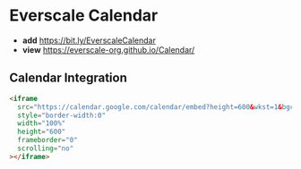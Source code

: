 # Everscale Calendar

- **add** https://bit.ly/EverscaleСalendar
- **view** https://everscale-org.github.io/Calendar/

## Calendar Integration

```html
<iframe
  src="https://calendar.google.com/calendar/embed?height=600&wkst=1&bgcolor=%23ffffff&ctz=Europe%2FAthens&src=YWUzOTFic2JiY2ZnMjBrMTJmM2xzNmU5dWNAZ3JvdXAuY2FsZW5kYXIuZ29vZ2xlLmNvbQ&color=%238E24AA"
  style="border-width:0"
  width="100%"
  height="600"
  frameborder="0"
  scrolling="no"
></iframe>
```
